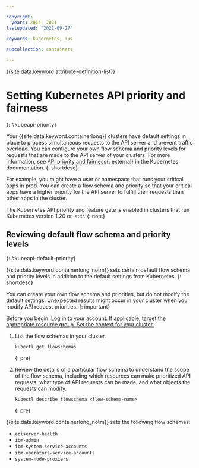 ```yaml
---

copyright: 
  years: 2014, 2021
lastupdated: "2021-09-27"

keywords: kubernetes, iks

subcollection: containers

---
```





{{site.data.keyword.attribute-definition-list}}


# Setting Kubernetes API priority and fairness
{: #kubeapi-priority}

Your {{site.data.keyword.containerlong}} clusters have default settings in place to process simultaneous requests to the API server and prevent traffic overload. You can configure your own flow schema and priority levels for requests that are made to the API server of your clusters. For more information, see [API priority and fairness](https://kubernetes.io/docs/concepts/cluster-administration/flow-control/){: external} in the Kubernetes documentation.
{: shortdesc}

For example, you might have a user or namespace that runs your critical apps in prod. You can create a flow schema and priority so that your critical apps have a higher priority for the API server to fulfill their requests than other apps in the cluster.

The Kubernetes API priority and feature gate is enabled in clusters that run Kubernetes version 1.20 or later.
{: note}

## Reviewing default flow schema and priority levels
{: #kubeapi-default-priority}

{{site.data.keyword.containerlong_notm}} sets certain default flow schema and priority levels in addition to the default settings from Kubernetes.
{: shortdesc}

You can create your own flow schema and priorities, but do not modify the default settings. Unexpected results might occur in your cluster when you modify API request priorities.
{: important}

Before you begin: [Log in to your account. If applicable, target the appropriate resource group. Set the context for your cluster.](/docs/containers?topic=containers-cs_cli_install#cs_cli_configure)

1. List the flow schemas in your cluster.
    ```
    kubectl get flowschemas
    ```
    {: pre} 

2. Review the details of a particular flow schema to understand the scope of the flow schema, including which resources can make prioritized API requests, what type of API requests can be made, and what objects the requests can modify.
    ```
    kubectl describe flowschema <flow-schema-name>
    ```
    {: pre}

{{site.data.keyword.containerlong_notm}} sets the following flow schemas:
* `apiserver-health`
* `ibm-admin`
* `ibm-system-service-accounts`
* `ibm-operators-service-accounts`
* `system-node-proxiers`





